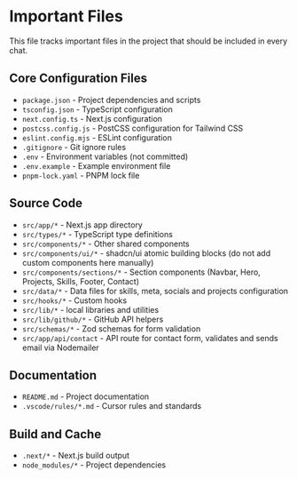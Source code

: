 # Important Files

This file tracks important files in the project that should be included in every chat.

## Core Configuration Files

- `package.json` - Project dependencies and scripts
- `tsconfig.json` - TypeScript configuration
- `next.config.ts` - Next.js configuration
- `postcss.config.js` - PostCSS configuration for Tailwind CSS
- `eslint.config.mjs` - ESLint configuration
- `.gitignore` - Git ignore rules
- `.env` - Environment variables (not committed)
- `.env.example` - Example environment file
- `pnpm-lock.yaml` - PNPM lock file

## Source Code

- `src/app/*` - Next.js app directory
- `src/types/*` - TypeScript type definitions
- `src/components/*` - Other shared components
- `src/components/ui/*` - shadcn/ui atomic building blocks (do not add custom components here manually)
- `src/components/sections/*` - Section components (Navbar, Hero, Projects, Skills, Footer, Contact)
- `src/data/*` - Data files for skills, meta, socials and projects configuration
- `src/hooks/*` - Custom hooks
- `src/lib/*` - local libraries and utilities
- `src/lib/github/*` - GitHub API helpers
- `src/schemas/*` - Zod schemas for form validation
- `src/app/api/contact` - API route for contact form, validates and sends email via Nodemailer

## Documentation

- `README.md` - Project documentation
- `.vscode/rules/*.md` - Cursor rules and standards

## Build and Cache

- `.next/*` - Next.js build output
- `node_modules/*` - Project dependencies
